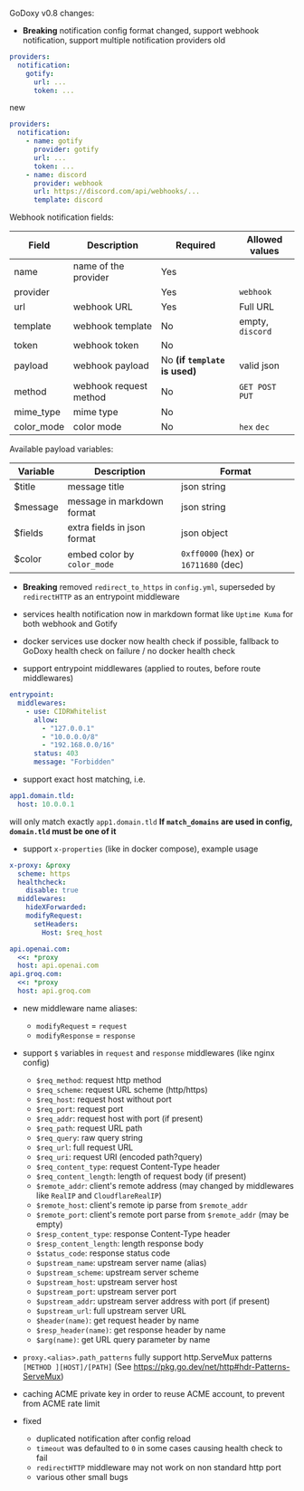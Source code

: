 GoDoxy v0.8 changes:

- **Breaking** notification config format changed, support webhook notification, support multiple notification providers
  old

```yaml
providers:
  notification:
    gotify:
      url: ...
      token: ...
```

new

```yaml
providers:
  notification:
    - name: gotify
      provider: gotify
      url: ...
      token: ...
    - name: discord
      provider: webhook
      url: https://discord.com/api/webhooks/...
      template: discord
```

Webhook notification fields:

| Field      | Description            | Required                       | Allowed values   |
| ---------- | ---------------------- | ------------------------------ | ---------------- |
| name       | name of the provider   | Yes                            |                  |
| provider   |                        | Yes                            | `webhook`        |
| url        | webhook URL            | Yes                            | Full URL         |
| template   | webhook template       | No                             | empty, `discord` |
| token      | webhook token          | No                             |                  |
| payload    | webhook payload        | No **(if `template` is used)** | valid json       |
| method     | webhook request method | No                             | `GET POST PUT`   |
| mime_type  | mime type              | No                             |                  |
| color_mode | color mode             | No                             | `hex` `dec`      |

Available payload variables:

| Variable | Description                 | Format                               |
| -------- | --------------------------- | ------------------------------------ |
| $title   | message title               | json string                          |
| $message | message in markdown format  | json string                          |
| $fields  | extra fields in json format | json object                          |
| $color   | embed color by `color_mode` | `0xff0000` (hex) or `16711680` (dec) |

- **Breaking** removed `redirect_to_https` in `config.yml`, superseded by `redirectHTTP` as an entrypoint middleware

- services health notification now in markdown format like `Uptime Kuma` for both webhook and Gotify

- docker services use docker now health check if possible, fallback to GoDoxy health check on failure / no docker health check

- support entrypoint middlewares (applied to routes, before route middlewares)

```yaml
entrypoint:
  middlewares:
    - use: CIDRWhitelist
      allow:
        - "127.0.0.1"
        - "10.0.0.0/8"
        - "192.168.0.0/16"
      status: 403
      message: "Forbidden"
```

- support exact host matching, i.e.

```yaml
app1.domain.tld:
  host: 10.0.0.1
```

will only match exactly `app1.domain.tld`
**If `match_domains` are used in config, `domain.tld` must be one of it**

- support `x-properties` (like in docker compose), example usage

```yaml
x-proxy: &proxy
  scheme: https
  healthcheck:
    disable: true
  middlewares:
    hideXForwarded:
    modifyRequest:
      setHeaders:
        Host: $req_host

api.openai.com:
  <<: *proxy
  host: api.openai.com
api.groq.com:
  <<: *proxy
  host: api.groq.com
```

- new middleware name aliases:

  - `modifyRequest` = `request`
  - `modifyResponse` = `response`

- support `$` variables in `request` and `response` middlewares (like nginx config)

  - `$req_method`: request http method
  - `$req_scheme`: request URL scheme (http/https)
  - `$req_host`: request host without port
  - `$req_port`: request port
  - `$req_addr`: request host with port (if present)
  - `$req_path`: request URL path
  - `$req_query`: raw query string
  - `$req_url`: full request URL
  - `$req_uri`: request URI (encoded path?query)
  - `$req_content_type`: request Content-Type header
  - `$req_content_length`: length of request body (if present)
  - `$remote_addr`: client's remote address (may changed by middlewares like `RealIP` and `CloudflareRealIP`)
  - `$remote_host`: client's remote ip parse from `$remote_addr`
  - `$remote_port`: client's remote port parse from `$remote_addr` (may be empty)
  - `$resp_content_type`: response Content-Type header
  - `$resp_content_length`: length response body
  - `$status_code`: response status code
  - `$upstream_name`: upstream server name (alias)
  - `$upstream_scheme`: upstream server scheme
  - `$upstream_host`: upstream server host
  - `$upstream_port`: upstream server port
  - `$upstream_addr`: upstream server address with port (if present)
  - `$upstream_url`: full upstream server URL
  - `$header(name)`: get request header by name
  - `$resp_header(name)`: get response header by name
  - `$arg(name)`: get URL query parameter by name

- `proxy.<alias>.path_patterns` fully support http.ServeMux patterns `[METHOD ][HOST]/[PATH]` (See https://pkg.go.dev/net/http#hdr-Patterns-ServeMux)

- caching ACME private key in order to reuse ACME account, to prevent from ACME rate limit

- fixed
  - duplicated notification after config reload
  - `timeout` was defaulted to `0` in some cases causing health check to fail
  - `redirectHTTP` middleware may not work on non standard http port
  - various other small bugs
